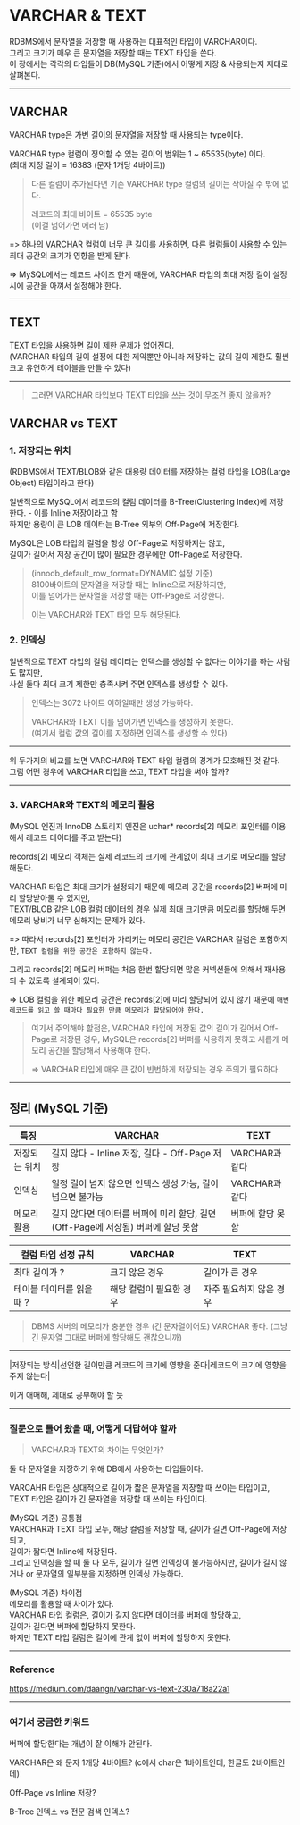 # VARCHAR & TEXT

RDBMS에서 문자열을 저장할 때 사용하는 대표적인 타입이 VARCHAR이다.  
그리고 크기가 매우 큰 문자열을 저장할 때는 TEXT 타입을 쓴다.  
이 장에서는 각각의 타입들이 DB(MySQL 기준)에서 어떻게 저장 & 사용되는지 제대로 살펴본다.

---

## VARCHAR

VARCHAR type은 가변 길이의 문자열을 저장할 때 사용되는 type이다.

VARCHAR type 컬럼이 정의할 수 있는 길이의 범위는 1 ~ 65535(byte) 이다.  
(최대 지정 길이 = 16383 (문자 1개당 4바이트))

> 다른 컬럼이 추가된다면 기존 VARCHAR type 컬럼의 길이는 작아질 수 밖에 없다.
>
> 레코드의 최대 바이트 = 65535 byte  
> (이걸 넘어가면 에러 남)

=> 하나의 VARCHAR 컬럼이 너무 큰 길이를 사용하면, 다른 컬럼들이 사용할 수 있는 최대 공간의 크기가 영향을 받게 된다.

=> MySQL에서는 레코드 사이즈 한계 때문에, VARCHAR 타입의 최대 저장 길이 설정시에 공간을 아껴서 설정해야 한다.

---

## TEXT

TEXT 타입을 사용하면 길이 제한 문제가 없어진다.  
(VARCHAR 타입의 길이 설정에 대한 제약뿐만 아니라 저장하는 값의 길이 제한도 훨씬 크고 유연하게 테이블을 만들 수 있다)

---

> 그러면 VARCHAR 타입보다 TEXT 타입을 쓰는 것이 무조건 좋지 않을까?

## VARCHAR vs TEXT

### 1. 저장되는 위치

(RDBMS에서 TEXT/BLOB와 같은 대용량 데이터를 저장하는 컬럼 타입을 LOB(Large Object) 타입이라고 한다)

일반적으로 MySQL에서 레코드의 컬럼 데이터를 B-Tree(Clustering Index)에 저장한다. - 이를 Inline 저장이라고 함  
하지만 용량이 큰 LOB 데이터는 B-Tree 외부의 Off-Page에 저장한다.

MySQL은 LOB 타입의 컬럼을 항상 Off-Page로 저장하지는 않고,  
길이가 길어서 저장 공간이 많이 필요한 경우에만 Off-Page로 저장한다.

> (innodb_default_row_format=DYNAMIC 설정 기준)  
> 8100바이트의 문자열을 저장할 때는 Inline으로 저장하지만,  
> 이를 넘어가는 문자열을 저장할 때는 Off-Page로 저장한다.
>
> 이는 VARCHAR와 TEXT 타입 모두 해당된다.

### 2. 인덱싱

일반적으로 TEXT 타입의 컬럼 데이터는 인덱스를 생성할 수 없다는 이야기를 하는 사람도 많지만,  
사실 둘다 최대 크기 제한만 충족시켜 주면 인덱스를 생성할 수 있다.

> 인덱스는 3072 바이트 이하일때만 생성 가능하다.
>
> VARCHAR와 TEXT 이를 넘어가면 인덱스를 생성하지 못한다.  
> (여기서 컬럼 값의 길이를 지정하면 인덱스를 생성할 수 있다)

---

위 두가지의 비교를 보면 VARCHAR와 TEXT 타입 컬럼의 경계가 모호해진 것 같다.  
그럼 어떤 경우에 VARCHAR 타입을 쓰고, TEXT 타입을 써야 할까?

---

### 3. VARCHAR와 TEXT의 메모리 활용

(MySQL 엔진과 InnoDB 스토리지 엔진은 uchar* records[2] 메모리 포인터를 이용해서 레코드 데이터를 주고 받는다)

records[2] 메모리 객체는 실제 레코드의 크기에 관계없이 최대 크기로 메모리를 할당해둔다.

VARCHAR 타입은 최대 크기가 설정되기 때문에 메모리 공간을 records[2] 버퍼에 미리 할당받아둘 수 있지만,  
TEXT/BLOB 같은 LOB 컬럼 데이터의 경우 실제 최대 크기만큼 메모리를 할당해 두면 메모리 낭비가 너무 심해지는 문제가 있다.

=> 따라서 records[2] 포인터가 가리키는 메모리 공간은 VARCHAR 컬럼은 포함하지만, `TEXT 컬럼을 위한 공간은 포함하지 않는다.`

그리고 records[2] 메모리 버퍼는 처음 한번 할당되면 많은 커넥션들에 의해서 재사용되 수 있도록 설계되어 있다.

=> LOB 컬럼을 위한 메모리 공간은 records[2]에 미리 할당되어 있지 않기 때문에 `매번 레코드를 읽고 쓸 때마다 필요한 만큼 메모리가 할당되어야 한다.`

> 여기서 주의해야 할점은, VARCHAR 타입에 저장된 값의 길이가 길어서 Off-Page로 저장된 경우, MySQL은 records[2] 버퍼를 사용하지 못하고 새롭게 메모리 공간을 할당해서 사용해야 한다.  
> 
> => VARCHAR 타입에 매우 큰 값이 빈번하게 저장되는 경우 주의가 필요하다.

---

## 정리 (MySQL 기준)

|특징|VARCHAR|TEXT|
|--|--|--|
|저장되는 위치|길지 않다 - Inline 저장, 길다 - Off-Page 저장|VARCHAR과 같다|
|인덱싱|일정 길이 넘지 않으면 인덱스 생성 가능, 길이 넘으면 불가능|VARCHAR과 같다|
|메모리 활용|길지 않다면 데이터를 버퍼에 미리 할당, 길면(Off-Page에 저장됨) 버퍼에 할당 못함|버퍼에 할당 못함|

|컬럼 타입 선정 규칙|VARCHAR|TEXT|
|--|--|--|
|최대 길이가 ?|크지 않은 경우|길이가 큰 경우|
|테이블 데이터를 읽을 때 ?|해당 컬럼이 필요한 경우|자주 필요하지 않은 경우|


> DBMS 서버의 메모리가 충분한 경우 (긴 문자열이어도) VARCHAR 좋다. (그냥 긴 문자열 그대로 버퍼에 할당해도 괜찮으니까)

---

|저장되는 방식|선언한 길이만큼 레코드의 크기에 영향을 준다|레코드의 크기에 영향을 주지 않는다|

이거 애매해, 제대로 공부해야 할 듯

---

### 질문으로 들어 왔을 때, 어떻게 대답해야 할까

> VARCHAR과 TEXT의 차이는 무엇인가?

둘 다 문자열을 저장하기 위해 DB에서 사용하는 타입들이다.  

VARCAHR 타입은 상대적으로 길이가 짧은 문자열을 저장할 때 쓰이는 타입이고,  
TEXT 타입은 길이가 긴 문자열을 저장할 때 쓰이는 타입이다.

(MySQL 기준) 공통점  
VARCHAR과 TEXT 타입 모두, 해당 컬럼을 저장할 때, 길이가 길면 Off-Page에 저장되고,  
길이가 짧다면 Inline에 저장된다.  
그리고 인덱싱을 할 때 둘 다 모두, 길이가 길면 인덱싱이 불가능하지만, 길이가 길지 않거나 or 문자열의 일부분을 지정하면 인덱싱 가능하다.

(MySQL 기준) 차이점  
메모리를 활용할 때 차이가 있다.  
VARCHAR 타입 컬럼은, 길이가 길지 않다면 데이터를 버퍼에 할당하고,  
길이가 길다면 버퍼에 할당하지 못한다.  
하지만 TEXT 타입 컬럼은 길이에 관계 없이 버퍼에 할당하지 못한다.





---

### Reference

https://medium.com/daangn/varchar-vs-text-230a718a22a1

---

### 여기서 궁금한 키워드

버퍼에 할당한다는 개념이 잘 이해가 안된다.

VARCHAR은 왜 문자 1개당 4바이트? (c에서 char은 1바이트인데, 한글도 2바이트인데)

Off-Page vs Inline 저장?

B-Tree 인덱스 vs 전문 검색 인덱스?

